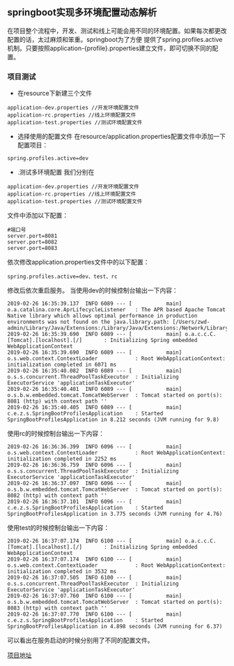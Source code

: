 ## springboot实现多环境配置动态解析

在项目整个流程中，开发、测试和线上可能会用不同的环境配置。如果每次都更改配置的话，太过麻烦和笨重。springboot为了方便
提供了spring.profiles.active机制。只要按照application-{profile}.properties建立文件，即可切换不同的配置。

### 项目测试

- 在resource下新建三个文件
```properties
application-dev.properties //开发环境配置文件
application-rc.properties //线上环境配置文件
application-test.properties //测试环境配置文件
```
- 选择使用的配置文件
在resource/application.properties配置文件中添加一下配置项目：
```properties
spring.profiles.active=dev
```
- .测试多环境配置
我们分别在
```properties
application-dev.properties //开发环境配置文件
application-rc.properties //线上环境配置文件
application-test.properties //测试环境配置文件
```
文件中添加以下配置：
```properties
#端口号
server.port=8081
server.port=8082
server.port=8083
```
依次修改application.properties文件中的以下配置：
```properties
spring.profiles.active=dev、test、rc
```
修改后依次重启服务。
 当使用dev的时候控制台输出一下内容：
 ```properties
2019-02-26 16:35:39.137  INFO 6089 --- [           main] o.a.catalina.core.AprLifecycleListener   : The APR based Apache Tomcat Native library which allows optimal performance in production environments was not found on the java.library.path: [/Users/zwd-admin/Library/Java/Extensions:/Library/Java/Extensions:/Network/Library/Java/Extensions:/System/Library/Java/Extensions:/usr/lib/java:.]
2019-02-26 16:35:39.690  INFO 6089 --- [           main] o.a.c.c.C.[Tomcat].[localhost].[/]       : Initializing Spring embedded WebApplicationContext
2019-02-26 16:35:39.690  INFO 6089 --- [           main] o.s.web.context.ContextLoader            : Root WebApplicationContext: initialization completed in 6071 ms
2019-02-26 16:35:40.082  INFO 6089 --- [           main] o.s.s.concurrent.ThreadPoolTaskExecutor  : Initializing ExecutorService 'applicationTaskExecutor'
2019-02-26 16:35:40.401  INFO 6089 --- [           main] o.s.b.w.embedded.tomcat.TomcatWebServer  : Tomcat started on port(s): 8081 (http) with context path ''
2019-02-26 16:35:40.405  INFO 6089 --- [           main] c.e.z.s.SpringBootProfilesApplication    : Started SpringBootProfilesApplication in 8.212 seconds (JVM running for 9.8)
```
使用rc的时候控制台输出一下内容：
```properties
2019-02-26 16:36:36.399  INFO 6096 --- [           main] o.s.web.context.ContextLoader            : Root WebApplicationContext: initialization completed in 2252 ms
2019-02-26 16:36:36.759  INFO 6096 --- [           main] o.s.s.concurrent.ThreadPoolTaskExecutor  : Initializing ExecutorService 'applicationTaskExecutor'
2019-02-26 16:36:37.097  INFO 6096 --- [           main] o.s.b.w.embedded.tomcat.TomcatWebServer  : Tomcat started on port(s): 8082 (http) with context path ''
2019-02-26 16:36:37.101  INFO 6096 --- [           main] c.e.z.s.SpringBootProfilesApplication    : Started SpringBootProfilesApplication in 3.775 seconds (JVM running for 4.76)
```
使用test的时候控制台输出一下内容：
```properties
2019-02-26 16:37:07.174  INFO 6100 --- [           main] o.a.c.c.C.[Tomcat].[localhost].[/]       : Initializing Spring embedded WebApplicationContext
2019-02-26 16:37:07.174  INFO 6100 --- [           main] o.s.web.context.ContextLoader            : Root WebApplicationContext: initialization completed in 3532 ms
2019-02-26 16:37:07.505  INFO 6100 --- [           main] o.s.s.concurrent.ThreadPoolTaskExecutor  : Initializing ExecutorService 'applicationTaskExecutor'
2019-02-26 16:37:07.760  INFO 6100 --- [           main] o.s.b.w.embedded.tomcat.TomcatWebServer  : Tomcat started on port(s): 8083 (http) with context path ''
2019-02-26 16:37:07.770  INFO 6100 --- [           main] c.e.z.s.SpringBootProfilesApplication    : Started SpringBootProfilesApplication in 4.898 seconds (JVM running for 6.37)
```

可以看出在服务启动的时候分别用了不同的配置文件。

[项目地址](./spring-boot-profiles)